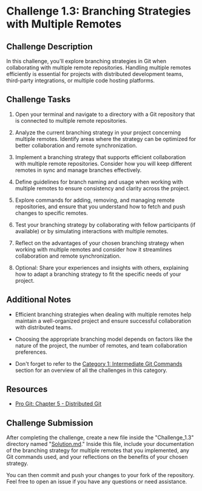 # Challenge 1.3: Branching Strategies with Multiple Remotes

## Challenge Description

In this challenge, you'll explore branching strategies in Git when collaborating with multiple remote repositories. Handling multiple remotes efficiently is essential for projects with distributed development teams, third-party integrations, or multiple code hosting platforms.

## Challenge Tasks

1. Open your terminal and navigate to a directory with a Git repository that is connected to multiple remote repositories.

2. Analyze the current branching strategy in your project concerning multiple remotes. Identify areas where the strategy can be optimized for better collaboration and remote synchronization.

3. Implement a branching strategy that supports efficient collaboration with multiple remote repositories. Consider how you will keep different remotes in sync and manage branches effectively.

4. Define guidelines for branch naming and usage when working with multiple remotes to ensure consistency and clarity across the project.

5. Explore commands for adding, removing, and managing remote repositories, and ensure that you understand how to fetch and push changes to specific remotes.

6. Test your branching strategy by collaborating with fellow participants (if available) or by simulating interactions with multiple remotes.

7. Reflect on the advantages of your chosen branching strategy when working with multiple remotes and consider how it streamlines collaboration and remote synchronization.

8. Optional: Share your experiences and insights with others, explaining how to adapt a branching strategy to fit the specific needs of your project.

## Additional Notes

- Efficient branching strategies when dealing with multiple remotes help maintain a well-organized project and ensure successful collaboration with distributed teams.

- Choosing the appropriate branching model depends on factors like the nature of the project, the number of remotes, and team collaboration preferences.

- Don't forget to refer to the [Category 1: Intermediate Git Commands](../../about_1.md) section for an overview of all the challenges in this category.

## Resources

- [Pro Git: Chapter 5 - Distributed Git](https://git-scm.com/book/en/v2/Distributed-Git)

## Challenge Submission

After completing the challenge, create a new file inside the "Challenge_1.3" directory named "[Solution.md](./Solution.md)." Inside this file, include your documentation of the branching strategy for multiple remotes that you implemented, any Git commands used, and your reflections on the benefits of your chosen strategy.

You can then commit and push your changes to your fork of the repository. Feel free to open an issue if you have any questions or need assistance.

